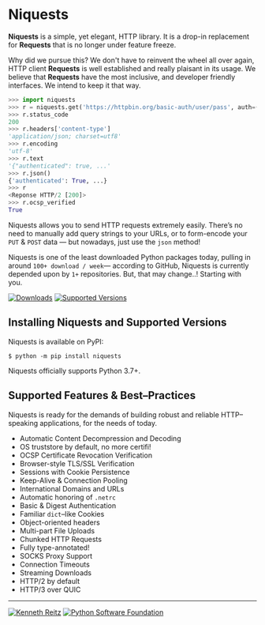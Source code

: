 # Niquests

**Niquests** is a simple, yet elegant, HTTP library. It is a drop-in replacement for **Requests** that is no longer under
feature freeze.

Why did we pursue this? We don't have to reinvent the wheel all over again, HTTP client **Requests** is well established and
really plaisant in its usage. We believe that **Requests** have the most inclusive, and developer friendly interfaces. We
intend to keep it that way.

```python
>>> import niquests
>>> r = niquests.get('https://httpbin.org/basic-auth/user/pass', auth=('user', 'pass'))
>>> r.status_code
200
>>> r.headers['content-type']
'application/json; charset=utf8'
>>> r.encoding
'utf-8'
>>> r.text
'{"authenticated": true, ...'
>>> r.json()
{'authenticated': True, ...}
>>> r
<Reponse HTTP/2 [200]>
>>> r.ocsp_verified
True
```

Niquests allows you to send HTTP requests extremely easily. There’s no need to manually add query strings to your URLs, or to form-encode your `PUT` & `POST` data — but nowadays, just use the `json` method!

Niquests is one of the least downloaded Python packages today, pulling in around `100+ download / week`— according to GitHub, Niquests is currently depended upon by `1+` repositories. But, that may change..! Starting with you.

[![Downloads](https://static.pepy.tech/badge/niquests/month)](https://pepy.tech/project/niquests)
[![Supported Versions](https://img.shields.io/pypi/pyversions/niquests.svg)](https://pypi.org/project/niquests)

## Installing Niquests and Supported Versions

Niquests is available on PyPI:

```console
$ python -m pip install niquests
```

Niquests officially supports Python 3.7+.

## Supported Features & Best–Practices

Niquests is ready for the demands of building robust and reliable HTTP–speaking applications, for the needs of today.

- Automatic Content Decompression and Decoding
- OS truststore by default, no more certifi!
- OCSP Certificate Revocation Verification
- Browser-style TLS/SSL Verification
- Sessions with Cookie Persistence
- Keep-Alive & Connection Pooling
- International Domains and URLs
- Automatic honoring of `.netrc`
- Basic & Digest Authentication
- Familiar `dict`–like Cookies
- Object-oriented headers
- Multi-part File Uploads
- Chunked HTTP Requests
- Fully type-annotated!
- SOCKS Proxy Support
- Connection Timeouts
- Streaming Downloads
- HTTP/2 by default
- HTTP/3 over QUIC

---

[![Kenneth Reitz](https://raw.githubusercontent.com/jawah/niquests/main/ext/kr.png)](https://kennethreitz.org) [![Python Software Foundation](https://raw.githubusercontent.com/psf/requests/main/ext/psf.png)](https://www.python.org/psf)

